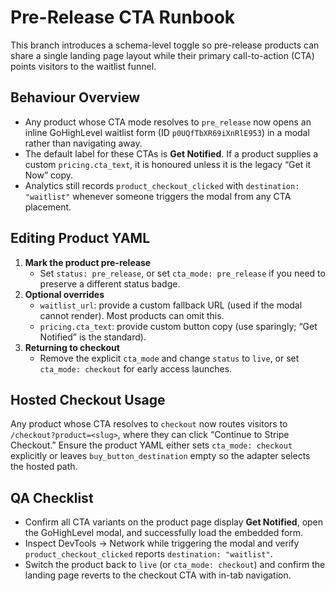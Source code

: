 # Pre-Release CTA Runbook

This branch introduces a schema-level toggle so pre-release products can share a single landing page layout while their primary call-to-action (CTA) points visitors to the waitlist funnel.

## Behaviour Overview

- Any product whose CTA mode resolves to `pre_release` now opens an inline GoHighLevel waitlist form (ID `p0UQfTbXR69iXnRlE953`) in a modal rather than navigating away.
- The default label for these CTAs is **Get Notified**. If a product supplies a custom `pricing.cta_text`, it is honoured unless it is the legacy “Get it Now” copy.
- Analytics still records `product_checkout_clicked` with `destination: "waitlist"` whenever someone triggers the modal from any CTA placement.

## Editing Product YAML

1. **Mark the product pre-release**
   - Set `status: pre_release`, or set `cta_mode: pre_release` if you need to preserve a different status badge.
2. **Optional overrides**
   - `waitlist_url`: provide a custom fallback URL (used if the modal cannot render). Most products can omit this.
   - `pricing.cta_text`: provide custom button copy (use sparingly; “Get Notified” is the standard).
3. **Returning to checkout**
   - Remove the explicit `cta_mode` and change `status` to `live`, or set `cta_mode: checkout` for early access launches.

## Hosted Checkout Usage

Any product whose CTA resolves to `checkout` now routes visitors to `/checkout?product=<slug>`, where they can click “Continue to Stripe Checkout.” Ensure the product YAML either sets `cta_mode: checkout` explicitly or leaves `buy_button_destination` empty so the adapter selects the hosted path.

## QA Checklist

- Confirm all CTA variants on the product page display **Get Notified**, open the GoHighLevel modal, and successfully load the embedded form.
- Inspect DevTools → Network while triggering the modal and verify `product_checkout_clicked` reports `destination: "waitlist"`.
- Switch the product back to `live` (or `cta_mode: checkout`) and confirm the landing page reverts to the checkout CTA with in-tab navigation.
